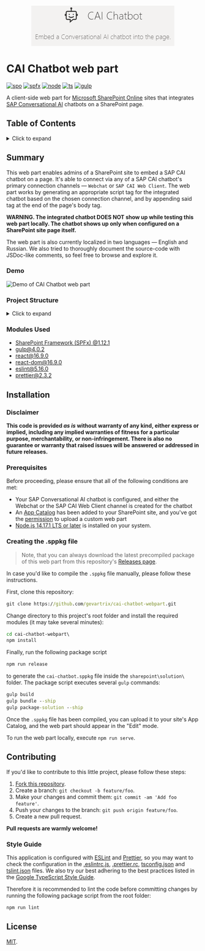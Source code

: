 <div align="center">

<img src="https://raw.githubusercontent.com/gevartrix/cai-chatbot-webpart/master/assets/logo.png"/>

</div>

# CAI Chatbot web part

[![spo](https://img.shields.io/badge/SharePoint-Online-important.svg?style=flat-square)](https://www.microsoft.com/en-ww/microsoft-365/sharepoint/collaboration) [![spfx](https://img.shields.io/badge/SPFx-1.12.1-green.svg?style=flat-square)](https://docs.microsoft.com/en-us/sharepoint/dev/spfx/sharepoint-framework-overview) [![node](https://img.shields.io/badge/Node.js-%5E14.17.1%20LTS-brihtgreen.svg?style=flat-square)](https://nodejs.org/) [![ts](https://img.shields.io/badge/TypeScript-%5E3.7.7-brihtgreen.svg?style=flat-square)](https://www.typescriptlang.org/) [![gulp](https://img.shields.io/badge/gulp.js-%5E4.0.2-brihtgreen.svg?style=flat-square)](https://gulpjs.org/)

A client-side web part for [Microsoft SharePoint Online](https://www.microsoft.com/en-us/microsoft-365/sharepoint/collaboration) sites that integrates [SAP Conversational AI](https://cai.tools.sap/) chatbots on a SharePoint page.

## Table of Contents

<details>
  <summary>Click to expand</summary>

  - [Summary](#summary)
    * [Demo](#demo)
    * [Project Structure](#project-structure)
    * [Modules Used](#modules-used)
  - [Installation](#installation)
    * [Disclaimer](#disclaimer)
    * [Prerequisites](#prerequisites)
    * [Creating the .sppkg file](#creating-the-.sppkg-file)
  - [Contributing](#contributing)
    * [Style Guide](#style-guide)
  - [License](#license)
</details>

## Summary

This web part enables admins of a SharePoint site to embed a SAP CAI chatbot on a page. It's able to connect via any of a SAP CAI chatbot's primary connection channels — `Webchat` or `SAP CAI Web Client`. The web part works by generating an appropriate script tag for the integrated chatbot based on the chosen connection channel, and by appending said tag at the end of the page's body tag.

**WARNING. The integrated chatbot DOES NOT show up while testing this web part locally. The chatbot shows up only when configured on a SharePoint site page itself.**

The web part is also currently localized in two languages — English and Russian. We also tried to thoroughly document the source-code with JSDoc-like comments, so feel free to browse and explore it.

### Demo

![Demo of CAI Chatbot web part](./assets/demo.gif)

### Project Structure

<details>
  <summary>Click to expand</summary>

    ├── config
    │   ├── config.json
    │   ├── copy-assets.json
    │   ├── deploy-azure-storage.json
    │   ├── package-solution.json
    │   ├── serve.json
    │   └── write-manifests.json
    ├── src
    │   ├── webparts
    │   │   └── cai-chatbot
    │   │       ├── components
    │   │       │   ├── chatbot.module.scss
    │   │       │   ├── chatbot.tsx
    │   │       │   └── chatbotProps.ts
    │   │       ├── loc
    │   │       │   ├── en-us.ts
    │   │       │   ├── mystrings.d.ts
    │   │       │   └── ru-ru.ts
    │   │       ├── chatbotPropertyPane.ts
    │   │       ├── chatbotWebpart.manifest.json
    │   │       ├── chatbotWebpart.ts
    │   │       └── chatbotWebpartProps.ts
    │   └── index.ts
    ├── .eslintignore
    ├── .eslintrc.js
    ├── .prettierignore
    ├── .prettierrc
    ├── .yo-rc.json
    ├── gulpfile.js
    ├── package.json
    ├── package-lock.json
    ├── tsconfig.json
    └── tslint.json

</details>

### Modules Used

- [SharePoint Framework (SPFx) @1.12.1](https://docs.microsoft.com/en-us/sharepoint/dev/spfx/sharepoint-framework-overview)
- [gulp@4.0.2](https://github.com/gulpjs/gulp)
- [react@16.9.0](https://github.com/facebook/react)
- [react-dom@16.9.0](https://github.com/facebook/react/tree/master/packages/react-dom)
- [eslint@5.16.0](https://github.com/eslint/eslint)
- [prettier@2.3.2](https://github.com/prettier/prettier)

## Installation

### Disclaimer

**This code is provided *as is* without warranty of any kind, either express or implied, including any implied warranties of fitness for a particular purpose, merchantability, or non-infringement. There is also no guarantee or warranty that raised issues will be answered or addressed in future releases.**

### Prerequisites

Before proceeding, please ensure that all of the following conditions are met:

- Your SAP Conversational AI chatbot is configured, and either the Webchat or the SAP CAI Web Client channel is created for the chatbot
- An [App Catalog](https://docs.microsoft.com/en-us/sharepoint/use-app-catalog) has been added to your SharePoint site, and you've got the [permission](https://docs.microsoft.com/en-us/sharepoint/request-app-installation-permissions) to upload a custom web part
- [Node.js 14.17.1 LTS or later](https://nodejs.org/en/download/) is installed on your system.

### Creating the .sppkg file

> Note, that you can always download the latest precompiled package of this web part from this repository's [Releases page](https://github.com/gevartrix/cai-chatbot-webpart/releases).

In case you'd like to compile the `.sppkg` file manually, please follow these instructions.

First, clone this repository:

```bat
git clone https://github.com/gevartrix/cai-chatbot-webpart.git
```

Change directory to this project's root folder and install the required modules (it may take several minutes):

```bat
cd cai-chatbot-webpart\
npm install
```

Finally, run the following package script

```bat
npm run release
```

to generate the `cai-chatbot.sppkg` file inside the `sharepoint\solution\` folder. The package script executes several `gulp` commands:
```bat
gulp build
gulp bundle --ship
gulp package-solution --ship
```

Once the `.sppkg` file has been compiled, you can upload it to your site's App Catalog, and the web part should appear in the "Edit" mode.

To run the web part locally, execute `npm run serve`.

## Contributing

If you'd like to contribute to this little project, please follow these steps:

1. [Fork this repository](https://github.com/gevartrix/cai-chatbot-webpart/fork).
2. Create a branch: `git checkout -b feature/foo`.
3. Make your changes and commit them: `git commit -am 'Add foo feature'`.
4. Push your changes to the branch: `git push origin feature/foo`.
5. Create a new pull request.

__Pull requests are warmly welcome!__

### Style Guide

This application is configured with [ESLint](https://eslint.org/) and [Prettier](https://prettier.io), so you may want to check the configuration in the [.eslintrc.js](.eslintrc.js), [.prettier.rc](.prettierrc), [tsconfig.json](tsconfig.json) and [tslint.json](.tslint.json) files. We also try our best adhering to the best practices listed in the [Google TypeScript Style Guide](https://google.github.io/styleguide/tsguide.html).

Therefore it is recommended to lint the code before committing changes by running the following package script from the root folder:

```bat
npm run lint
```

## License

[MIT](LICENSE).
